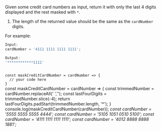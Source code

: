Given some credit card numbers as input, return it with only the last 4 digits displayed and the rest masked with `*`.

1. The length of the returned value should be the same as the `cardNumber` digits.

For example:
```js
Input:
cardNumber = '4111 1111 1111 1111';

Output:
'************1111'
```

<codeblock language="javascript" type="exercise" testMode="multipleInput">
<code>
const maskCreditCardNumber = cardNumber => {
  // your code here
}
</code>

<solution>
const maskCreditCardNumber = cardNumber => {
  const trimmedNumber = cardNumber.replaceAll(' ','');
  const lastFourDigits = trimmedNumber.slice(-4);
  return lastFourDigits.padStart(trimmedNumber.length, '*');
}
</solution>

<testcases>
<caller>
console.log(maskCreditCardNumber(cardNumber));
</caller>
<testcase>
<i>
const cardNumber = '5555 5555 5555 4444';
</i>
</testcase>
<testcase>
<i>
const cardNumber = '5105 1051 0510 5100';
</i>
</testcase>
<testcase>
<i>
const cardNumber = '4111 1111 1111 1111';
</i>
</testcase>
<testcase>
<i>
const cardNumber = '4012 8888 8888 1881';
</i>
</testcase>
</testcases>
</codeblock>
